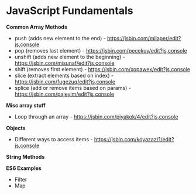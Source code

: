 # JavaScript Fundamentals 

**Common Array Methods**
* push (adds new element to the end) - https://jsbin.com/milaper/edit?js,console
* pop (removes last element) - https://jsbin.com/pecekuy/edit?js,console
* unshift (adds new element to the beginning) - https://jsbin.com/misunaf/edit?js,console
* shift (removes first element) - https://jsbin.com/xopawex/edit?js,console
* slice (extract elements based on index) - https://jsbin.com/fugezuq/edit?js,console
* splice (add or remove items based on params) - https://jsbin.com/pajeyim/edit?js,console

**Misc array stuff**
* Loop through an array - https://jsbin.com/piyakok/4/edit?js,console


**Objects**
* Different ways to access items - https://jsbin.com/koyazaz/1/edit?js,console

**String Methods**

**ES6 Examples**
* Filter
* Map
